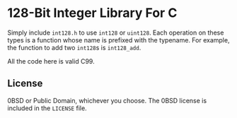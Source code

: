 128-Bit Integer Library For C
=============================

Simply include `int128.h` to use `int128` or `uint128`. Each operation on these
types is a function whose name is prefixed with the typename. For example, the
function to add two `int128`s is `int128_add`.

All the code here is valid C99.

License
-------

0BSD or Public Domain, whichever you choose. The 0BSD license is included in
the `LICENSE` file.
